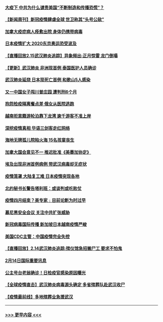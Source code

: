 #### [大疫下 中共为什么谴责美国“不断制造和传播恐慌”？](../pages/prog202/a102778285.md?t=02161011) 
#### [【新闻周刊】新冠疫情肆虐全球 世卫称其“头号公敌”](../pages/prog202/a102778196.md?t=02161011) 
#### [加拿大疫症病人痊愈出院 身体仍携带病毒](../pages/prog202/a102778061.md?t=02161011) 
#### [日本疫情扩大 2020东京奥运恐受波及](../pages/prog202/a102778049.md?t=02161011) 
#### [【直播回放2.15武汉肺炎追踪】异象频出:正月惊雷 龙门倒塌](../pages/prog202/a102777974.md?t=02161011) 
#### [【更新】武汉肺炎 非洲现首例 泰国医护人员确诊](../pages/prog202/a102770740.md?t=02161011) 
#### [武汉肺炎延烧 日本现死亡首例 和歌山5人感染](../pages/prog202/a102777815.md?t=02161011) 
#### [又一中国女子闯川普庄园 遭判刑6个月](../pages/prog202/a102777673.md?t=02161011) 
#### [抱怨检疫隔离餐点差 俄女从医院逃跑](../pages/prog202/a102777667.md?t=02161011) 
#### [越南拒意籍游轮泊靠下龙湾 逾千游客不准上岸](../pages/prog202/a102777646.md?t=02161011) 
#### [深挖疫情真相 华语三剑客走红网络](../pages/prog202/a102777624.md?t=02161011) 
#### [海地无牌孤儿院陷火海 15名孩童丧生](../pages/prog202/a102777620.md?t=02161011) 
#### [加拿大国会意见不一 推迟批准《美墨加协定》](../pages/prog202/a102777575.md?t=02161011) 
#### [埃及出现非洲首例病例 带武汉病毒却无症状](../pages/prog202/a102777559.md?t=02161011) 
#### [疫情笼罩 大陆复工难 日本疫情突现各地](../pages/prog202/a102777455.md?t=02161011) 
#### [北约秘书长警告塔利班：或谈判或吃败仗](../pages/prog202/a102777442.md?t=02161011) 
#### [疫情四月结束？美专家﹕目前论断为时过早](../pages/prog202/a102777248.md?t=02161011) 
#### [慕尼黑安全会议 关注中共扩张威胁](../pages/prog202/a102777254.md?t=02161011) 
#### [新冠病毒国际传播 新加坡日本越南疫情严峻](../pages/prog202/a102777245.md?t=02161011) 
#### [美国CDC主管：中国疫情完全失控](../pages/prog202/a102777236.md?t=02161011) 
#### [【直播回放】2.14武汉肺炎追踪:殡仪馆急招搬尸工 要求不怕鬼](../pages/prog202/a102777141.md?t=02161011) 
#### [2月14日国际重要讯息](../pages/prog202/a102777073.md?t=02161011) 
#### [公主号台老翁确诊！日检疫官感染原因曝光](../pages/prog202/a102777075.md?t=02161011) 
#### [【全球疫情直击】武汉肺炎病毒源头确定 多省殡葬队赴武汉收尸](../pages/prog202/a102777026.md?t=02161011) 
#### [【疫情最前线】多地殡葬业急援武汉](../pages/prog202/a102776986.md?t=02161011) 

----
#### [ >>> 更早内容 <<< ](../indexes/prog202-earlier.md)
